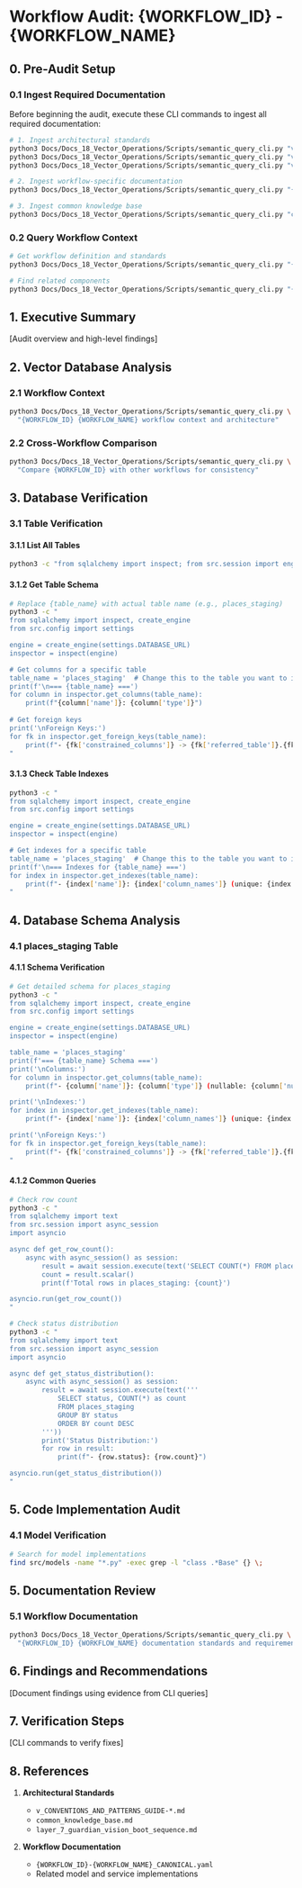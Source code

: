 # Workflow Audit: {WORKFLOW_ID} - {WORKFLOW_NAME}

## 0. Pre-Audit Setup

### 0.1 Ingest Required Documentation

Before beginning the audit, execute these CLI commands to ingest all required documentation:

```bash
# 1. Ingest architectural standards
python3 Docs/Docs_18_Vector_Operations/Scripts/semantic_query_cli.py "v_CONVENTIONS_AND_PATTERNS_GUIDE-Layer1_Models_Enums.md"
python3 Docs/Docs_18_Vector_Operations/Scripts/semantic_query_cli.py "v_CONVENTIONS_AND_PATTERNS_GUIDE-Layer2_Schemas.md"
python3 Docs/Docs_18_Vector_Operations/Scripts/semantic_query_cli.py "v_CONVENTIONS_AND_PATTERNS_GUIDE-Layer3_Routers.md"

# 2. Ingest workflow-specific documentation
python3 Docs/Docs_18_Vector_Operations/Scripts/semantic_query_cli.py "{WORKFLOW_ID}-{WORKFLOW_NAME}_CANONICAL.yaml"

# 3. Ingest common knowledge base
python3 Docs/Docs_18_Vector_Operations/Scripts/semantic_query_cli.py "common_knowledge_base.md"
```

### 0.2 Query Workflow Context

```bash
# Get workflow definition and standards
python3 Docs/Docs_18_Vector_Operations/Scripts/semantic_query_cli.py "{WORKFLOW_ID} {WORKFLOW_NAME} workflow definition and standards"

# Find related components
python3 Docs/Docs_18_Vector_Operations/Scripts/semantic_query_cli.py "{WORKFLOW_ID} {WORKFLOW_NAME} related models, services, and routers"
```

## 1. Executive Summary

[Audit overview and high-level findings]

## 2. Vector Database Analysis

### 2.1 Workflow Context
```bash
python3 Docs/Docs_18_Vector_Operations/Scripts/semantic_query_cli.py \
  "{WORKFLOW_ID} {WORKFLOW_NAME} workflow context and architecture"
```

### 2.2 Cross-Workflow Comparison
```bash
python3 Docs/Docs_18_Vector_Operations/Scripts/semantic_query_cli.py \
  "Compare {WORKFLOW_ID} with other workflows for consistency"
```

## 3. Database Verification

### 3.1 Table Verification

#### 3.1.1 List All Tables
```bash
python3 -c "from sqlalchemy import inspect; from src.session import engine; inspector = inspect(engine); print('\n'.join(inspector.get_table_names()))"
```

#### 3.1.2 Get Table Schema
```bash
# Replace {table_name} with actual table name (e.g., places_staging)
python3 -c "
from sqlalchemy import inspect, create_engine
from src.config import settings

engine = create_engine(settings.DATABASE_URL)
inspector = inspect(engine)

# Get columns for a specific table
table_name = 'places_staging'  # Change this to the table you want to inspect
print(f'\n=== {table_name} ===')
for column in inspector.get_columns(table_name):
    print(f"{column['name']}: {column['type']}")
    
# Get foreign keys
print('\nForeign Keys:')
for fk in inspector.get_foreign_keys(table_name):
    print(f"- {fk['constrained_columns']} -> {fk['referred_table']}.{fk['referred_columns']}")
"
```

#### 3.1.3 Check Table Indexes
```bash
python3 -c "
from sqlalchemy import inspect, create_engine
from src.config import settings

engine = create_engine(settings.DATABASE_URL)
inspector = inspect(engine)

# Get indexes for a specific table
table_name = 'places_staging'  # Change this to the table you want to inspect
print(f'\n=== Indexes for {table_name} ===')
for index in inspector.get_indexes(table_name):
    print(f"- {index['name']}: {index['column_names']} (unique: {index.get('unique', False)})")
"
```

## 4. Database Schema Analysis

### 4.1 places_staging Table

#### 4.1.1 Schema Verification
```bash
# Get detailed schema for places_staging
python3 -c "
from sqlalchemy import inspect, create_engine
from src.config import settings

engine = create_engine(settings.DATABASE_URL)
inspector = inspect(engine)

table_name = 'places_staging'
print(f'=== {table_name} Schema ===')
print('\nColumns:')
for column in inspector.get_columns(table_name):
    print(f"- {column['name']}: {column['type']} (nullable: {column['nullable']}, default: {column.get('default', None)})")

print('\nIndexes:')
for index in inspector.get_indexes(table_name):
    print(f"- {index['name']}: {index['column_names']} (unique: {index.get('unique', False)})")

print('\nForeign Keys:')
for fk in inspector.get_foreign_keys(table_name):
    print(f"- {fk['constrained_columns']} -> {fk['referred_table']}.{fk['referred_columns']}")
"
```

#### 4.1.2 Common Queries

```bash
# Check row count
python3 -c "
from sqlalchemy import text
from src.session import async_session
import asyncio

async def get_row_count():
    async with async_session() as session:
        result = await session.execute(text('SELECT COUNT(*) FROM places_staging'))
        count = result.scalar()
        print(f'Total rows in places_staging: {count}')

asyncio.run(get_row_count())
"

# Check status distribution
python3 -c "
from sqlalchemy import text
from src.session import async_session
import asyncio

async def get_status_distribution():
    async with async_session() as session:
        result = await session.execute(text('''
            SELECT status, COUNT(*) as count 
            FROM places_staging 
            GROUP BY status
            ORDER BY count DESC
        '''))
        print('Status Distribution:')
        for row in result:
            print(f"- {row.status}: {row.count}")

asyncio.run(get_status_distribution())
"
```

## 5. Code Implementation Audit

### 4.1 Model Verification
```bash
# Search for model implementations
find src/models -name "*.py" -exec grep -l "class .*Base" {} \;
```

## 5. Documentation Review

### 5.1 Workflow Documentation
```bash
python3 Docs/Docs_18_Vector_Operations/Scripts/semantic_query_cli.py \
  "{WORKFLOW_ID} {WORKFLOW_NAME} documentation standards and requirements"
```

## 6. Findings and Recommendations

[Document findings using evidence from CLI queries]

## 7. Verification Steps

[CLI commands to verify fixes]

## 8. References

1. **Architectural Standards**
   - `v_CONVENTIONS_AND_PATTERNS_GUIDE-*.md`
   - `common_knowledge_base.md`
   - `layer_7_guardian_vision_boot_sequence.md`

2. **Workflow Documentation**
   - `{WORKFLOW_ID}-{WORKFLOW_NAME}_CANONICAL.yaml`
   - Related model and service implementations

